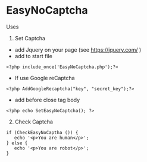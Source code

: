 # EasyNoCaptcha
Uses

1) Set Captcha

- add Jquery on your page (see https://jquery.com/ )
- add to start file
~~~~~~~~~~~~~~~~~~~~~~~~~~~~~~~~
<?php include_once('EasyNoCaptcha.php');?>
~~~~~~~~~~~~~~~~~~~~~~~~~~~~~~~~
- If use Google reCaptcha
~~~~~~~~~~~~~~~~~~~~~~~~~~~~~~~~
<?php AddGoogleRecaptcha("key", "secret_key");?>
~~~~~~~~~~~~~~~~~~~~~~~~~~~~~~~~
- add before close tag body
~~~~~~~~~~~~~~~~~~~~~~~~~~~~~~~~
<?php echo SetEasyNoCaptcha(); ?>
~~~~~~~~~~~~~~~~~~~~~~~~~~~~~~~~


2) Check Captcha

~~~~~~~~~~~~~~~~~~~~~~~~~~~~~~~~
if (CheckEasyNoCaptha ()) {
   echo '<p>You are human</p>';
} else {
   echo '<p>You are robot</p>';
} 
~~~~~~~~~~~~~~~~~~~~~~~~~~~~~~~~        

